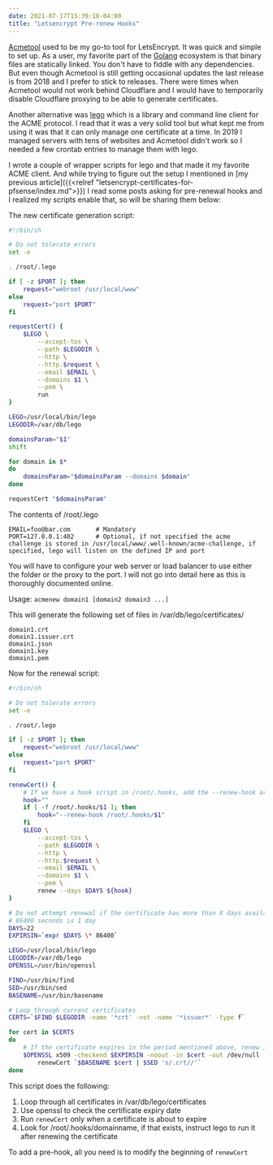 ```yaml
---
date: 2021-07-17T15:39:18-04:00
title: "Letsencrypt Pre-renew Hooks"
---
```


[Acmetool](https://github.com/hlandau/acmetool) used to be my go-to tool for LetsEncrypt. It was quick and simple to set up. As a user, my favorite part of the [Golang](https://golang.org/) ecosystem is that binary files are statically linked. You don't have to fiddle with any dependencies. But even though Acmetool is still getting occasional updates the last release is from 2018 and I prefer to stick to releases. There were times when Acmetool would not work behind Cloudflare and I would have to temporarily disable Cloudflare proxying to be able to generate certificates.<!--more-->

Another alternative was [lego](https://github.com/go-acme/lego) which is a library and command line client for the ACME protocol. I read that it was a very solid tool but what kept me from using it was that it can only manage one certificate at a time. In 2019 I managed servers with tens of websites and Acmetool didn't work so I needed a few crontab entries to manage them with lego.

I wrote a couple of wrapper scripts for lego and that made it my favorite ACME client. And while trying to figure out the setup I mentioned in [my previous article]({{<relref "letsencrypt-certificates-for-pfsense/index.md">}}) I read some posts asking for pre-renewal hooks and I realized my scripts enable that, so will be sharing them below:

The new certificate generation script:
```bash
#!/bin/sh

# Do not tolerate errors
set -e

. /root/.lego

if [ -z $PORT ]; then
    request="webroot /usr/local/www"
else
    request="port $PORT"
fi

requestCert() {
    $LEGO \
        --accept-tos \
        --path $LEGODIR \
        --http \
        --http.$request \
        --email $EMAIL \
        --domains $1 \
        --pem \
        run
}

LEGO=/usr/local/bin/lego
LEGODIR=/var/db/lego

domainsParam="$1"
shift

for domain in $*
do
    domainsParam="$domainsParam --domains $domain"
done

requestCert "$domainsParam"
```

The contents of /root/.lego
```none
EMAIL=foo@bar.com       # Mandatory
PORT=127.0.0.1:402      # Optional, if not specified the acme challenge is stored in /usr/local/www/.well-known/acme-challenge, if specified, lego will listen on the defined IP and port
```

You will have to configure your web server or load balancer to use either the folder or the proxy to the port. I will not go into detail here as this is thoroughly documented online.

Usage: `acmenew domain1 [domain2 domain3 ...]`

This will generate the following set of files in /var/db/lego/certificates/
```none
domain1.crt
domain1.issuer.crt
domain1.json
domain1.key
domain1.pem
```

Now for the renewal script:
```bash
#!/bin/sh

# Do not tolerate errors
set -e

. /root/.lego

if [ -z $PORT ]; then
    request="webroot /usr/local/www"
else
    request="port $PORT"
fi

renewCert() {
    # If we have a hook script in /root/.hooks, add the --renew-hook argument
    hook=""
    if [ -f /root/.hooks/$1 ]; then
        hook="--renew-hook /root/.hooks/$1"
    fi
    $LEGO \
        --accept-tos \
        --path $LEGODIR \
        --http \
        --http.$request \
        --email $EMAIL \
        --domains $1 \
        --pem \
        renew --days $DAYS ${hook}
}

# Do not attempt renewal if the certificate has more than X days available
# 86400 seconds is 1 day
DAYS=22
EXPIRSIN=`expr $DAYS \* 86400`

LEGO=/usr/local/bin/lego
LEGODIR=/var/db/lego
OPENSSL=/usr/bin/openssl

FIND=/usr/bin/find
SED=/usr/bin/sed
BASENAME=/usr/bin/basename

# Loop through current certificates
CERTS=`$FIND $LEGODIR -name '*crt' -not -name '*issuer*' -type f`

for cert in $CERTS
do
    # If the certificate expires in the period mentioned above, renew it
    $OPENSSL x509 -checkend $EXPIRSIN -noout -in $cert -out /dev/null ||
        renewCert `$BASENAME $cert | $SED 's/.crt//'`
done
```

This script does the following:
1. Loop through all certificates in /var/db/lego/certificates
1. Use openssl to check the certificate expiry date
1. Run `renewCert` only when a certificate is about to expire
1. Look for /root/.hooks/domainname, if that exists, instruct lego to run it after renewing the certificate

To add a pre-hook, all you need is to modify the beginning of `renewCert`